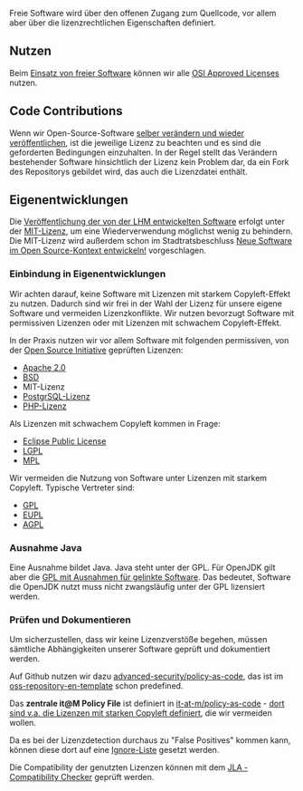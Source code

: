 Freie Software wird über den offenen Zugang zum Quellcode, vor allem aber über die lizenzrechtlichen Eigenschaften definiert.  

## Nutzen

Beim [Einsatz von freier Software](./use) können wir alle [OSI Approved Licenses](https://opensource.org/licenses) nutzen.

## Code Contributions 

Wenn wir Open-Source-Software [selber verändern und wieder veröffentlichen](./improve#code-contributions), ist die jeweilige Lizenz zu beachten und es sind die geforderten Bedingungen einzuhalten.
In der Regel stellt das Verändern bestehender Software hinsichtlich der Lizenz kein Problem dar, da ein Fork des Repositorys gebildet wird, das auch die Lizenzdatei enthält.


## Eigenentwicklungen

Die [Veröffentlichung der von der LHM entwickelten Software](./publish) erfolgt unter der [MIT-Lizenz](https://de.wikipedia.org/wiki/MIT-Lizenz), um eine Wiederverwendung möglichst wenig zu behindern.
Die MIT-Lizenz wird außerdem schon im Stadtratsbeschluss [Neue Software im Open Source-Kontext entwickeln!](https://risi.muenchen.de/risi/antrag/detail/6289779) vorgeschlagen.

### Einbindung in Eigenentwicklungen

Wir achten darauf, keine Software mit Lizenzen mit starkem Copyleft-Effekt zu nutzen. Dadurch sind wir frei in der Wahl der Lizenz für unsere eigene Software und vermeiden Lizenzkonflikte. 
Wir nutzen bevorzugt Software mit permissiven Lizenzen oder mit Lizenzen mit schwachem Copyleft-Effekt.

In der Praxis nutzen wir vor allem Software mit folgenden permissiven, von der [Open Source Initiative](https://opensource.org/licenses) geprüften Lizenzen:

* [Apache 2.0](https://de.wikipedia.org/wiki/Apache-Lizenz)
* [BSD](https://de.wikipedia.org/wiki/BSD-Lizenz)
* MIT-Lizenz
* [PostgrSQL-Lizenz](https://www.postgresql.org/about/licence/)
* [PHP-Lizenz](https://de.wikipedia.org/wiki/PHP-Lizenz)

Als Lizenzen mit schwachem Copyleft kommen in Frage:

* [Eclipse Public License](https://de.wikipedia.org/wiki/Eclipse_Public_License)
* [LGPL](https://de.wikipedia.org/wiki/GNU_Lesser_General_Public_License)
* [MPL](https://de.wikipedia.org/wiki/Mozilla_Public_License)

Wir vermeiden die Nutzung von Software unter Lizenzen mit starkem Copyleft.
Typische Vertreter sind:

* [GPL](https://de.wikipedia.org/wiki/GNU_General_Public_License)
* [EUPL](https://de.wikipedia.org/wiki/European_Union_Public_Licence)
* [AGPL](https://de.wikipedia.org/wiki/GNU_Affero_General_Public_License)


### Ausnahme Java

Eine Ausnahme bildet Java.
Java steht unter der GPL.
Für OpenJDK gilt aber die [GPL mit Ausnahmen für gelinkte Software](https://de.wikipedia.org/wiki/GPL_linking_exception).
Das bedeutet, Software die OpenJDK nutzt muss nicht zwangsläufig unter der GPL lizensiert werden.


### Prüfen und Dokumentieren

Um sicherzustellen, dass wir keine Lizenzverstöße begehen, müssen sämtliche Abhängigkeiten unserer Software geprüft und dokumentiert werden.

Auf Github nutzen wir dazu [advanced-security/policy-as-code](https://github.com/marketplace/actions/ghas-policy-as-code), das ist im [oss-repository-en-template](https://github.com/it-at-m/oss-repository-en-template/blob/main/.github/workflows/build.yaml#L13) schon predefined.

Das **zentrale it@M Policy File** ist definiert in [it-at-m/policy-as-code](https://github.com/it-at-m/policy-as-code) - [dort sind v.a. die Lizenzen mit starken Copyleft definiert](https://github.com/it-at-m/policy-as-code/blob/main/default.yaml#L12), die wir vermeiden wollen.

Da es bei der Lizenzdetection durchaus zu "False Positives" kommen kann, können diese dort auf eine [Ignore-Liste](https://github.com/it-at-m/policy-as-code/blob/main/default.yaml#L23) gesetzt werden.

Die Compatibility der genutzten Lizenzen können mit dem [JLA - Compatibility Checker](https://joinup.ec.europa.eu/collection/eupl/solution/joinup-licensing-assistant/jla-compatibility-checker) geprüft werden.
